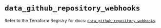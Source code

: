 # `data_github_repository_webhooks`

Refer to the Terraform Registry for docs: [`data_github_repository_webhooks`](https://registry.terraform.io/providers/integrations/github/6.3.1/docs/data-sources/repository_webhooks).
